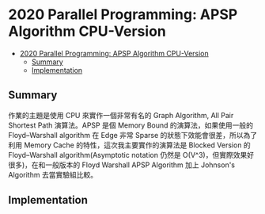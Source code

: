 # 2020 Parallel Programming: APSP Algorithm CPU-Version

- [2020 Parallel Programming: APSP Algorithm CPU-Version](#2020-parallel-programming-apsp-algorithm-cpu-version)
  - [Summary](#summary)
  - [Implementation](#implementation)

## Summary

作業的主題是使用 CPU 來實作一個非常有名的 Graph Algorithm, All Pair Shortest Path 演算法。APSP 是個 Memory Bound 的演算法，如果使用一般的 Floyd–Warshall algorithm 在 Edge 非常 Sparse 的狀態下效能會很差，所以為了利用 Memory Cache 的特性，這次我主要實作的演算法是 Blocked Version 的 Floyd–Warshall algorithm(Asymptotic notation 仍然是 O(V^3)，但實際效果好很多)，在和一般版本的 Floyd Warshall APSP Algorithm 加上 Johnson's Algorithm 去當實驗組比較。

## Implementation